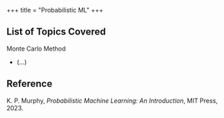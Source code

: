 +++
title = "Probabilistic ML"
+++



## List of Topics Covered
Monte Carlo Method
- (...)




## Reference
K. P. Murphy, *Probabilistic Machine Learning: An Introduction*, MIT Press, 2023.